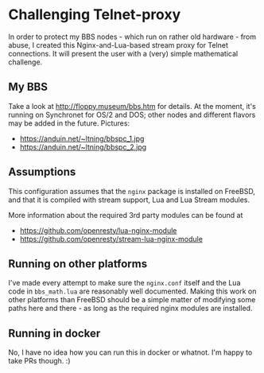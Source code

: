 # Challenging Telnet-proxy

In order to protect my BBS nodes - which run on rather old hardware - from abuse, I created this Nginx-and-Lua-based stream proxy for Telnet connections. It will present the user with a (very) simple mathematical challenge.

## My BBS
Take a look at http://floppy.museum/bbs.htm for details. At the moment, it's running on Synchronet for OS/2 and DOS; other nodes and different flavors may be added in the future.
Pictures:
- https://anduin.net/~ltning/bbspc_1.jpg
- https://anduin.net/~ltning/bbspc_2.jpg

## Assumptions
This configuration assumes that the `nginx` package is installed on FreeBSD, and that it is compiled with stream support, Lua and Lua Stream modules.

More information about the required 3rd party modules can be found at
- https://github.com/openresty/lua-nginx-module
- https://github.com/openresty/stream-lua-nginx-module

## Running on other platforms
I've made every attempt to make sure the `nginx.conf` itself and the Lua code in `bbs_math.lua` are reasonably well documented. Making this work on other platforms than FreeBSD should be a simple matter of modifying some paths here and there - as long as the required nginx modules are installed.

## Running in docker
No, I have no idea how you can run this in docker or whatnot. I'm happy to take PRs though. :)
